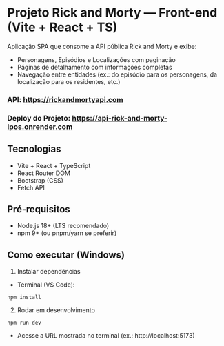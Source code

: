 # Projeto Rick and Morty — Front-end (Vite + React + TS)

Aplicação SPA que consome a API pública Rick and Morty e exibe:
- Personagens, Episódios e Localizações com paginação
- Páginas de detalhamento com informações completas
- Navegação entre entidades (ex.: do episódio para os personagens, da localização para os residentes, etc.)

### API: https://rickandmortyapi.com
### Deploy do Projeto: https://api-rick-and-morty-lpos.onrender.com

## Tecnologias
- Vite + React + TypeScript
- React Router DOM
- Bootstrap (CSS)
- Fetch API

## Pré‑requisitos
- Node.js 18+ (LTS recomendado)
- npm 9+ (ou pnpm/yarn se preferir)

## Como executar (Windows)
1) Instalar dependências
- Terminal (VS Code): 
```
npm install
```

2) Rodar em desenvolvimento
```
npm run dev
```
- Acesse a URL mostrada no terminal (ex.: http://localhost:5173)

